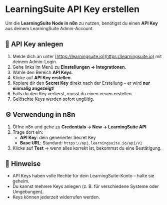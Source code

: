 # LearningSuite API Key erstellen

Um die **LearningSuite Node in n8n** zu nutzen, benötigst du einen **API Key** aus deinem LearningSuite Admin-Account.

## 🔑 API Key anlegen

1. Melde dich an unter [https://learningsuite.io](https://learningsuite.io) mit deinem Admin-Login.
2. Gehe links im Menü zu **Einstellungen → Integrationen**.
3. Wähle den Bereich **API Keys**.
4. Klicke auf **API Key erstellen**.
5. Kopiere dir den **Secret Key** direkt nach der Erstellung – er wird **nur einmalig angezeigt**!
6. Falls du den Key verlierst, musst du einen neuen erstellen.
7. Gelöschte Keys werden sofort ungültig.

## ⚙️ Verwendung in n8n

1. Öffne n8n und gehe zu **Credentials → New → LearningSuite API**
2. Trage dort ein:
   - **API Key**: dein generierter Secret Key
   - **Base URL**: Standard: `https://api.learningsuite.io/api/v1`
3. Klicke auf **Test** → wenn alles korrekt ist, bekommst du eine Bestätigung.

## 📌 Hinweise

- API Keys haben volle Rechte für dein LearningSuite-Konto – halte sie geheim.
- Du kannst mehrere Keys anlegen (z. B. für verschiedene Systeme oder Umgebungen).
- Keys können jederzeit widerrufen werden.
